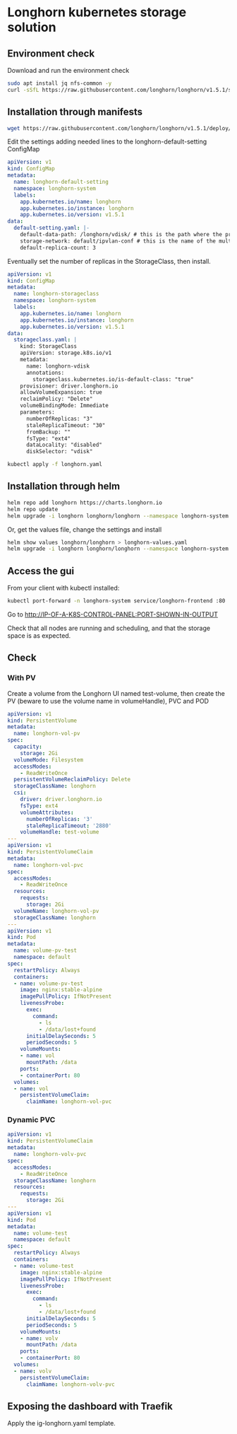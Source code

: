 # Longhorn kubernetes storage solution

## Environment check

Download and run the environment check

```bash
sudo apt install jq nfs-common -y
curl -sSfL https://raw.githubusercontent.com/longhorn/longhorn/v1.5.1/scripts/environment_check.sh | bash
```

## Installation through manifests

```bash
wget https://raw.githubusercontent.com/longhorn/longhorn/v1.5.1/deploy/longhorn.yaml
```

Edit the settings adding needed lines to the longhorn-default-setting ConfigMap

```yaml
apiVersion: v1
kind: ConfigMap
metadata:
  name: longhorn-default-setting
  namespace: longhorn-system
  labels:
    app.kubernetes.io/name: longhorn
    app.kubernetes.io/instance: longhorn
    app.kubernetes.io/version: v1.5.1
data:
  default-setting.yaml: |-
    default-data-path: /longhorn/vdisk/ # this is the path where the primary storage is mounted
    storage-network: default/ipvlan-conf # this is the name of the multus network-attachment-definition
    default-replica-count: 3
```

Eventually set the number of replicas in the StorageClass, then install.

```yaml
apiVersion: v1
kind: ConfigMap
metadata:
  name: longhorn-storageclass
  namespace: longhorn-system
  labels:
    app.kubernetes.io/name: longhorn
    app.kubernetes.io/instance: longhorn
    app.kubernetes.io/version: v1.5.1
data:
  storageclass.yaml: |
    kind: StorageClass
    apiVersion: storage.k8s.io/v1
    metadata:
      name: longhorn-vdisk
      annotations:
        storageclass.kubernetes.io/is-default-class: "true"
    provisioner: driver.longhorn.io
    allowVolumeExpansion: true
    reclaimPolicy: "Delete"
    volumeBindingMode: Immediate
    parameters:
      numberOfReplicas: "3"
      staleReplicaTimeout: "30"
      fromBackup: ""
      fsType: "ext4"
      dataLocality: "disabled"
      diskSelector: "vdisk"
```


```bash
kubectl apply -f longhorn.yaml
```

## Installation through helm

```bash
helm repo add longhorn https://charts.longhorn.io
helm repo update
helm upgrade -i longhorn longhorn/longhorn --namespace longhorn-system --create-namespace --version 1.5.1 --set defaultSettings.defaultDataPath=/longhorn/storage/ --set defaultSettngs.storageNetwork=default/ipvlan-conf --set defaultSettings.defaultReplicaCount=6 --set persistence.defaultClassReplicaCount=6
```

Or, get the values file, change the settings and install

```bash
helm show values longhorn/longhorn > longhorn-values.yaml
helm upgrade -i longhorn longhorn/longhorn --namespace longhorn-system --create-namespace --version 1.5.1 --values longhorn-values.yaml
```

## Access the gui

From your client with kubectl installed:

```bash
kubectl port-forward -n longhorn-system service/longhorn-frontend :80
```

Go to <http://IP-OF-A-K8S-CONTROL-PANEL:PORT-SHOWN-IN-OUTPUT>

Check that all nodes are running and scheduling, and that the storage space is as expected.

## Check

### With PV

Create a volume from the Longhorn UI named test-volume, then create the PV (beware to use the volume name in volumeHandle), PVC and POD

```yaml
apiVersion: v1
kind: PersistentVolume
metadata:
  name: longhorn-vol-pv
spec:
  capacity:
    storage: 2Gi
  volumeMode: Filesystem
  accessModes:
    - ReadWriteOnce
  persistentVolumeReclaimPolicy: Delete
  storageClassName: longhorn
  csi:
    driver: driver.longhorn.io
    fsType: ext4
    volumeAttributes:
      numberOfReplicas: '3'
      staleReplicaTimeout: '2880'
    volumeHandle: test-volume
---
apiVersion: v1
kind: PersistentVolumeClaim
metadata:
  name: longhorn-vol-pvc
spec:
  accessModes:
    - ReadWriteOnce
  resources:
    requests:
      storage: 2Gi
  volumeName: longhorn-vol-pv
  storageClassName: longhorn
---
apiVersion: v1
kind: Pod
metadata:
  name: volume-pv-test
  namespace: default
spec:
  restartPolicy: Always
  containers:
  - name: volume-pv-test
    image: nginx:stable-alpine
    imagePullPolicy: IfNotPresent
    livenessProbe:
      exec:
        command:
          - ls
          - /data/lost+found
      initialDelaySeconds: 5
      periodSeconds: 5
    volumeMounts:
    - name: vol
      mountPath: /data
    ports:
    - containerPort: 80
  volumes:
  - name: vol
    persistentVolumeClaim:
      claimName: longhorn-vol-pvc
```

### Dynamic PVC

```yaml
apiVersion: v1
kind: PersistentVolumeClaim
metadata:
  name: longhorn-volv-pvc
spec:
  accessModes:
    - ReadWriteOnce
  storageClassName: longhorn
  resources:
    requests:
      storage: 2Gi
---
apiVersion: v1
kind: Pod
metadata:
  name: volume-test
  namespace: default
spec:
  restartPolicy: Always
  containers:
  - name: volume-test
    image: nginx:stable-alpine
    imagePullPolicy: IfNotPresent
    livenessProbe:
      exec:
        command:
          - ls
          - /data/lost+found
      initialDelaySeconds: 5
      periodSeconds: 5
    volumeMounts:
    - name: volv
      mountPath: /data
    ports:
    - containerPort: 80
  volumes:
  - name: volv
    persistentVolumeClaim:
      claimName: longhorn-volv-pvc
```

## Exposing the dashboard with Traefik

Apply the ig-longhorn.yaml template.
